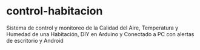 # control-habitacion
 Sistema de control y monitoreo de la Calidad del Aire, Temperatura y Humedad de una Habitación, DIY en Arduino y Conectado a PC con alertas de escritorio y Android

